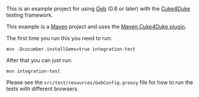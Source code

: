 This is an example project for using [Geb](http://geb.codehaus.org/ "Geb - Groovy Browser Automation") (0.6 or later) with the [Cuke4Duke](http://wiki.github.com/cucumber/cuke4duke/ "Home - cuke4duke - GitHub") testing framework.

This example is a [Maven](http://maven.apache.org/ "Maven - Welcome to Apache Maven") project and uses the [Maven Cuke4Duke plugin](http://wiki.github.com/cucumber/cuke4duke/maven "Maven - cuke4duke - GitHub").

The first time you run this you need to run:

    mvn -Dcucumber.installGems=true integration-test

After that you can just run:

    mvn integration-test

Please see the `src/test/resources/GebConfig.groovy` file for how to run the tests with different browsers.